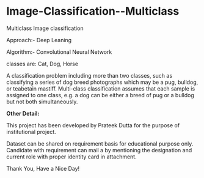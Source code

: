 # Image-Classification--Multiclass

Multiclass Image classification

Approach:- Deep Leaning 

Algorithm:- Convolutional Neural Network

classes are: Cat, Dog, Horse

A classification problem including more than two classes, such as classifying a series of dog breed photographs which may be a pug, bulldog, or teabetain mastiff. Multi-class classification assumes that each sample is assigned to one class, e.g. a dog can be either a breed of pug or a bulldog but not both simultaneously.



**Other Detail:**

This project has been developed by Prateek Dutta for the purpose of institutional project.

Dataset can be shared on requirement basis for educational purpose only. Candidate with requirement can mail a by mentioning the designation and current role with proper identity card in attachment.

Thank You, Have a Nice Day!
